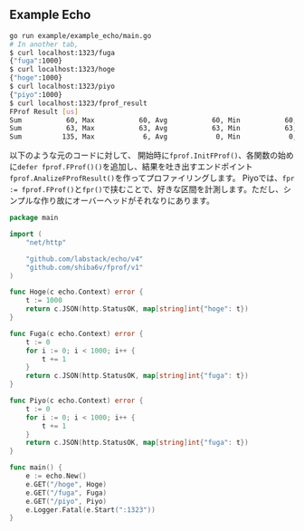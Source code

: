 ## Example Echo

```bash
go run example/example_echo/main.go
# In another tab,
$ curl localhost:1323/fuga
{"fuga":1000}
$ curl localhost:1323/hoge
{"hoge":1000}
$ curl localhost:1323/piyo
{"piyo":1000}
$ curl localhost:1323/fprof_result
FProf Result [us]
Sum           60, Max           60, Avg           60, Min           60, Count            1, L11 main.Hoge
Sum           63, Max           63, Avg           63, Min           63, Count            1, L17 main.Fuga
Sum          135, Max            6, Avg            0, Min            0, Count         1000, L28 main.Piyo
```

以下のような元のコードに対して、
開始時に`fprof.InitFProf()`、各関数の始めに`defer fprof.FProf()()`を追加し、結果を吐き出すエンドポイント`fprof.AnalizeFProfResult()`を作ってプロファイリングします。
Piyoでは、`fpr := fprof.FProf()`と`fpr()`で挟むことで、好きな区間を計測します。ただし、シンプルな作り故にオーバーヘッドがそれなりにあります。

```go
package main

import (
	"net/http"

	"github.com/labstack/echo/v4"
	"github.com/shiba6v/fprof/v1"
)

func Hoge(c echo.Context) error {
	t := 1000
	return c.JSON(http.StatusOK, map[string]int{"hoge": t})
}

func Fuga(c echo.Context) error {
	t := 0
	for i := 0; i < 1000; i++ {
		t += 1
	}
	return c.JSON(http.StatusOK, map[string]int{"fuga": t})
}

func Piyo(c echo.Context) error {
	t := 0
	for i := 0; i < 1000; i++ {
		t += 1
	}
	return c.JSON(http.StatusOK, map[string]int{"fuga": t})
}

func main() {
	e := echo.New()
	e.GET("/hoge", Hoge)
	e.GET("/fuga", Fuga)
	e.GET("/piyo", Piyo)
	e.Logger.Fatal(e.Start(":1323"))
}
```